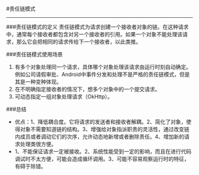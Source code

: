 #责任链模式
***
###责任链模式的定义
责任链模式为请求创建一个接收者对象的链。在这种请求中，通常每个接收者都包含对另一个接收者的引用。如果一个对象不能处理该请求，那么它会把相同的请求传给下一个接收者，以此类推。

###责任链模式使用场景
1. 有多个对象处理同一个请求，具体哪个对象处理该请求由运行时刻自动确定。例如公司请假审批、Android中事件分发和处理不是严格的责任链模式，但是其是一种变种体现。
2. 在不明确指定接收者的情况下，想多个对象中的一个提交请求。
3. 可动态指定一组对象处理请求（OkHttp）。

###总结
* 优点：1、降低耦合度。它将请求的发送者和接收者解耦。2、简化了对象，使得对象不需要知道链的结构。3、增强给对象指派职责的灵活性，通过改变链内成员或者调动它们的次序，允许动态地新增或者删除责任。4、增加新的请求处理类很方便。
* 1、不能保证请求一定被接收。2、系统性能受到一定的影响，而且在进行代码调试时不太方便，可能会造成循环调用。3、可能不容易观察运行时的特征，有碍于除错。